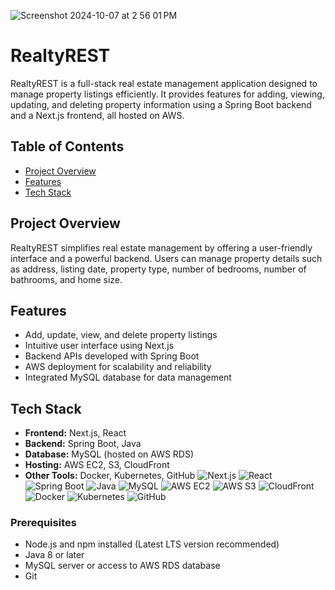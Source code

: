 ![Screenshot 2024-10-07 at 2 56 01 PM](https://github.com/user-attachments/assets/452499ff-aead-45ce-a15e-1a514b94f0e7)

# RealtyREST

RealtyREST is a full-stack real estate management application designed to manage property listings efficiently. It provides features for adding, viewing, updating, and deleting property information using a Spring Boot backend and a Next.js frontend, all hosted on AWS.

## Table of Contents
- [Project Overview](#project-overview)
- [Features](#features)
- [Tech Stack](#tech-stack)

## Project Overview
RealtyREST simplifies real estate management by offering a user-friendly interface and a powerful backend. Users can manage property details such as address, listing date, property type, number of bedrooms, number of bathrooms, and home size.

## Features
- Add, update, view, and delete property listings
- Intuitive user interface using Next.js
- Backend APIs developed with Spring Boot
- AWS deployment for scalability and reliability
- Integrated MySQL database for data management

## Tech Stack

- **Frontend:** Next.js, React
- **Backend:** Spring Boot, Java
- **Database:** MySQL (hosted on AWS RDS)
- **Hosting:** AWS EC2, S3, CloudFront
- **Other Tools:** Docker, Kubernetes, GitHub
![Next.js](https://img.shields.io/badge/Next.js-000000?style=for-the-badge&logo=nextdotjs&logoColor=white)
![React](https://img.shields.io/badge/React-20232A?style=for-the-badge&logo=react&logoColor=61DAFB)
![Spring Boot](https://img.shields.io/badge/Spring%20Boot-6DB33F?style=for-the-badge&logo=spring-boot&logoColor=white)
![Java](https://img.shields.io/badge/Java-ED8B00?style=for-the-badge&logo=java&logoColor=white)
![MySQL](https://img.shields.io/badge/MySQL-4479A1?style=for-the-badge&logo=mysql&logoColor=white)
![AWS EC2](https://img.shields.io/badge/AWS%20EC2-FF9900?style=for-the-badge&logo=amazon-aws&logoColor=white)
![AWS S3](https://img.shields.io/badge/AWS%20S3-569A31?style=for-the-badge&logo=amazon-s3&logoColor=white)
![CloudFront](https://img.shields.io/badge/CloudFront-D7A032?style=for-the-badge&logo=amazon-aws&logoColor=white)
![Docker](https://img.shields.io/badge/Docker-2496ED?style=for-the-badge&logo=docker&logoColor=white)
![Kubernetes](https://img.shields.io/badge/Kubernetes-326CE5?style=for-the-badge&logo=kubernetes&logoColor=white)
![GitHub](https://img.shields.io/badge/GitHub-181717?style=for-the-badge&logo=github&logoColor=white)

### Prerequisites
- Node.js and npm installed (Latest LTS version recommended)
- Java 8 or later
- MySQL server or access to AWS RDS database
- Git
